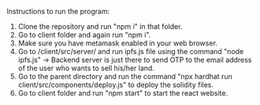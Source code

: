 Instructions to run the program:
1. Clone the repository and run "npm i" in that folder.
2. Go to client folder and again run "npm i".
3. Make sure you have metamask enabled in your web browser.
4. Go to /client/src/server/ and run ipfs.js file using the command "node ipfs.js"  -> Backend server is just there to send OTP to the email address of the user who wants to sell his/her land.
5. Go to the parent directory and run the command "npx hardhat run client/src/components/deploy.js" to deploy the solidity files.
6. Go to client folder and run "npm start" to start the react website.
